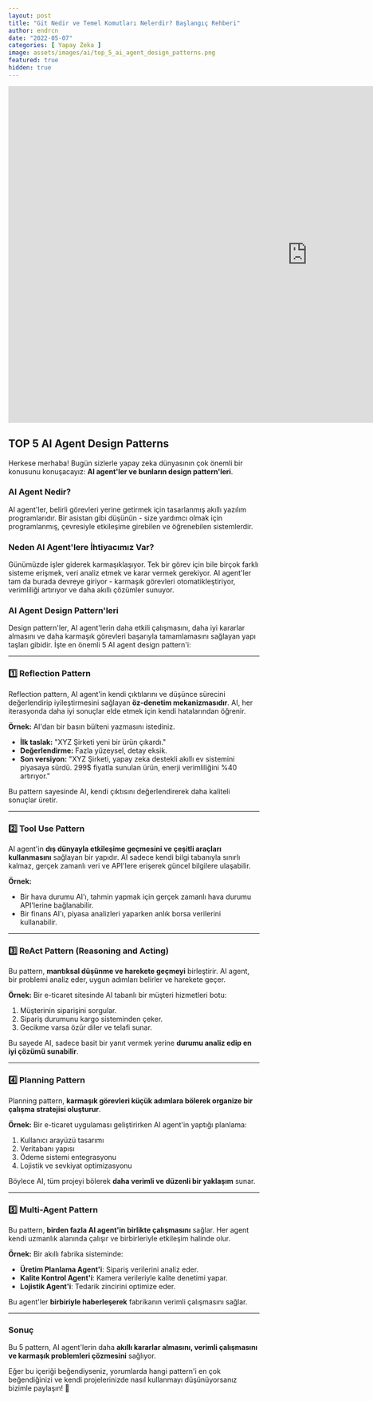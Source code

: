 ```yaml
---
layout: post
title: "Git Nedir ve Temel Komutları Nelerdir? Başlangıç Rehberi"
author: endrcn
date: "2022-05-07"
categories: [ Yapay Zeka ]
image: assets/images/ai/top_5_ai_agent_design_patterns.png
featured: true
hidden: true
---
```


<iframe width="1200" height="675" src="https://www.youtube.com/embed/N8QbwiARe28?si=ax_si5NEf6qAzjKk" title="YouTube video player" frameborder="0" allow="accelerometer; autoplay; clipboard-write; encrypted-media; gyroscope; picture-in-picture; web-share" referrerpolicy="strict-origin-when-cross-origin" allowfullscreen></iframe>

## TOP 5 AI Agent Design Patterns

Herkese merhaba! Bugün sizlerle yapay zeka dünyasının çok önemli bir konusunu konuşacayız: **AI agent'ler ve bunların design pattern'leri**.

### AI Agent Nedir?
AI agent'ler, belirli görevleri yerine getirmek için tasarlanmış akıllı yazılım programlarıdır. Bir asistan gibi düşünün - size yardımcı olmak için programlanmış, çevresiyle etkileşime girebilen ve öğrenebilen sistemlerdir.

### Neden AI Agent'lere İhtiyacımız Var?
Günümüzde işler giderek karmaşıklaşıyor. Tek bir görev için bile birçok farklı sisteme erişmek, veri analiz etmek ve karar vermek gerekiyor. AI agent'ler tam da burada devreye giriyor - karmaşık görevleri otomatikleştiriyor, verimliliği artırıyor ve daha akıllı çözümler sunuyor.

### AI Agent Design Pattern'leri
Design pattern'ler, AI agent'lerin daha etkili çalışmasını, daha iyi kararlar almasını ve daha karmaşık görevleri başarıyla tamamlamasını sağlayan yapı taşları gibidir. İşte en önemli 5 AI agent design pattern'i:

---

### 1️⃣ Reflection Pattern
Reflection pattern, AI agent'in kendi çıktılarını ve düşünce sürecini değerlendirip iyileştirmesini sağlayan **öz-denetim mekanizmasıdır**. AI, her iterasyonda daha iyi sonuçlar elde etmek için kendi hatalarından öğrenir.

**Örnek:** AI'dan bir basın bülteni yazmasını istediniz.

- **İlk taslak:** "XYZ Şirketi yeni bir ürün çıkardı."
- **Değerlendirme:** Fazla yüzeysel, detay eksik.
- **Son versiyon:** "XYZ Şirketi, yapay zeka destekli akıllı ev sistemini piyasaya sürdü. 299$ fiyatla sunulan ürün, enerji verimliliğini %40 artırıyor."

Bu pattern sayesinde AI, kendi çıktısını değerlendirerek daha kaliteli sonuçlar üretir.

---

### 2️⃣ Tool Use Pattern
AI agent'in **dış dünyayla etkileşime geçmesini ve çeşitli araçları kullanmasını** sağlayan bir yapıdır. AI sadece kendi bilgi tabanıyla sınırlı kalmaz, gerçek zamanlı veri ve API'lere erişerek güncel bilgilere ulaşabilir.

**Örnek:**
- Bir hava durumu AI'ı, tahmin yapmak için gerçek zamanlı hava durumu API'lerine bağlanabilir.
- Bir finans AI'ı, piyasa analizleri yaparken anlık borsa verilerini kullanabilir.

---

### 3️⃣ ReAct Pattern (Reasoning and Acting)
Bu pattern, **mantıksal düşünme ve harekete geçmeyi** birleştirir. AI agent, bir problemi analiz eder, uygun adımları belirler ve harekete geçer.

**Örnek:** Bir e-ticaret sitesinde AI tabanlı bir müşteri hizmetleri botu:
1. Müşterinin siparişini sorgular.
2. Sipariş durumunu kargo sisteminden çeker.
3. Gecikme varsa özür diler ve telafi sunar.

Bu sayede AI, sadece basit bir yanıt vermek yerine **durumu analiz edip en iyi çözümü sunabilir**.

---

### 4️⃣ Planning Pattern
Planning pattern, **karmaşık görevleri küçük adımlara bölerek organize bir çalışma stratejisi oluşturur**.

**Örnek:** Bir e-ticaret uygulaması geliştirirken AI agent'in yaptığı planlama:
1. Kullanıcı arayüzü tasarımı
2. Veritabanı yapısı
3. Ödeme sistemi entegrasyonu
4. Lojistik ve sevkiyat optimizasyonu

Böylece AI, tüm projeyi bölerek **daha verimli ve düzenli bir yaklaşım** sunar.

---

### 5️⃣ Multi-Agent Pattern
Bu pattern, **birden fazla AI agent'in birlikte çalışmasını** sağlar. Her agent kendi uzmanlık alanında çalışır ve birbirleriyle etkileşim halinde olur.

**Örnek:** Bir akıllı fabrika sisteminde:
- **Üretim Planlama Agent'i**: Sipariş verilerini analiz eder.
- **Kalite Kontrol Agent'i**: Kamera verileriyle kalite denetimi yapar.
- **Lojistik Agent'i**: Tedarik zincirini optimize eder.

Bu agent'ler **birbiriyle haberleşerek** fabrikanın verimli çalışmasını sağlar.

---

### Sonuç
Bu 5 pattern, AI agent'lerin daha **akıllı kararlar almasını, verimli çalışmasını ve karmaşık problemleri çözmesini** sağlıyor.

Eğer bu içeriği beğendiyseniz, yorumlarda hangi pattern'i en çok beğendiğinizi ve kendi projelerinizde nasıl kullanmayı düşünüyorsanız bizimle paylaşın! 🚀

